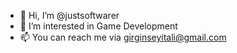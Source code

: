 - 👋 Hi, I’m @justsoftwarer
- 👀 I’m interested in Game Development
- 📫  You can reach me via girginseyitali@gmail.com

<!---
justsoftwarer/justsoftwarer is a ✨ special ✨ repository because its `README.md` (this file) appears on your GitHub profile.
You can click the Preview link to take a look at your changes.
--->
